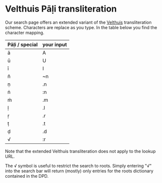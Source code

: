 
# Velthuis Pāḷi transliteration

Our search page offers an extended variant of the [Velthuis](https://en.wikipedia.org/wiki/Velthuis) transliteration scheme. Characters are replace as you type. In the table below you find the character mapping.

Pāḷi / special | your input
 ----          | ----------
ā              | A
ū              | U
ī              | I
ñ              | ~n
ṇ              | .n
ṅ              | :n
ṁ              | .m
ḷ              | .l
ṛ              | .r
ṭ              | .t
ḍ              | .d
√              | :r

  
  
Note that the extended Velthuis transliteration does not apply to the lookup URL.

The √ symbol is useful to restrict the search to roots. Simply entering "√" into the search bar will return (mostly) only entries for the roots dictionary contained in the DPD.
